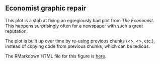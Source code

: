 ## Economist graphic repair

This plot is a stab at fixing an egregiously bad plot from <i>The Economist</i>. This happens surprisingly often for a newspaper with such a great reputation.

The plot is built up over time by re-using previous chunks (<<pass1>>, <<pass2>>, etc.), instead of copying code from previous chunks, which can be tedious.

The RMarkdown HTML file for this figure is <a href="https://rawgit.com/edwcarney/Basic-R-Graphics/master/Economist/FixEconomistPlot.html" target="_blank">here</a>.
